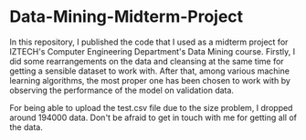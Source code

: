 # Data-Mining-Midterm-Project
In this repository, I published the code that I used as a midterm project for IZTECH's Computer Engineering Department's Data Mining course. Firstly, I did some rearrangements on the data and cleansing at the same time for getting a sensible dataset to work with. After that, among various machine learning algorithms, the most proper one has been chosen to work with by observing the performance of the model on validation data.

For being able to upload the test.csv file due to the size problem, I dropped around 194000 data. Don't be afraid to get in touch with me for getting all of the data. 
